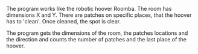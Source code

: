 The program works like the robotic hoover Roomba.
The room has dimensions X and Y.
There are patches on specific places, that the hoover has to 'clean'.
Once cleaned, the spot is clear.

The program gets the dimensions of the room, the patches locations and the direction
and counts the number of patches and the last place of the hoover. 
